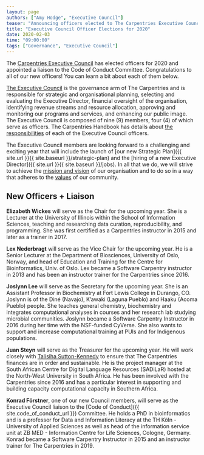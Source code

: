 ```yaml
---
layout: page
authors: ["Amy Hodge", "Executive Council"]
teaser: "Announcing officers elected to The Carpentries Executive Council for 2020"
title: "Executive Council Officer Elections for 2020"
date: 2020-02-03
time: "09:00:00"
tags: ["Governance", "Executive Council"]
---
```


The [Carpentries Executive Council](https://docs.carpentries.org/topic_folders/governance/bylaws.html#executive-council) has elected officers for 2020 and appointed a liaison to the Code of Conduct Committee. Congratulations to all of our new officers! You can learn a bit about each of them below. 

[The Executive Council](https://carpentries.org/governance/#roles-and-responsibilities-of-the-executive-council) is the governance arm of The Carpentries and is responsible for strategic and organisational planning, selecting and evaluating the Executive Director, financial oversight of the organisation, identifying revenue streams and resource allocation, approving and monitoring our programs and services, and enhancing our public image. The Executive Council is composed of nine (9) members, four (4) of which serve as officers. The Carpentries Handbook has details about [the responsibilities](https://docs.carpentries.org/topic_folders/governance/bylaws.html#officers) of each of the Executive Council officers. 

The Executive Council members are looking forward to a challenging and exciting year that will include the launch of [our new Strategic Plan]({{ site.url }}{{ site.baseurl }}/strategic-plan) and the [hiring of a new Executive Director]({{ site.url }}{{ site.baseurl }}/jobs). In all that we do, we will strive to achieve the [mission and vision](https://carpentries.org/about/) of our organisation and to do so in a way that adheres to the [values](https://carpentries.org/values/) of our community.

## New Officers + Liaison

**Elizabeth Wickes** will serve as the Chair for the upcoming year. She is a Lecturer at the University of Illinois within the School of Information Sciences, teaching and researching data curation, reproducibility, and programming. She was first certified as a Carpentries instructor in 2015 and later as a trainer in 2017.

**Lex Nederbragt** will serve as the Vice Chair for the upcoming year. He is a Senior Lecturer at the Department of Biosciences, University of Oslo, Norway, and head of Education and Training for the Centre for Bioinformatics, Univ. of Oslo. Lex became a Software Carpentry instructor in 2013 and has been an instructor trainer for the Carpentries since 2016.

**Joslynn Lee** will serve as the Secretary for the upcoming year. She is an Assistant Professor in Biochemistry at Fort Lewis College in Durango, CO. Joslynn is of the Diné (Navajo), K’awaki (Laguna Pueblo) and Haaku (Acoma Pueblo) people. She teaches general chemistry, biochemistry and integrates computational analyses in courses and her research lab studying microbial communities. Joslynn became a Software Carpentry Instructor in 2016 during her time with the NSF-funded CyVerse. She also wants to support and increase computational training at PUIs and for Indigenous populations.

**Juan Steyn** will serve as the Treasurer for the upcoming year. He will work closely with [Talisiha Sutton-Kennedy](https://carpentries.org/team/) to ensure that The Carpentries finances are in order and sustainable. He is the project manager at the South African Centre for Digital Language Resources (SADiLaR) hosted at the North-West University in South Africa. He has been involved with the Carpentries since 2016 and has a particular interest in supporting and building capacity computational capacity in Southern Africa.

**Konrad Förstner**, one of our new Council members, will serve as the Executive Council liaison to the [Code of Conduct]({{ site.code_of_conduct_url }}) Committee. He holds a PhD in bioinformatics and is a professor for Data and Information Literacy at the TH Köln - University of Applied Sciences as well as head of the information service unit at ZB MED - Information Centre for Life Sciences, Cologne, Germany. Konrad became a Software Carpentry Instructor in 2015 and an instructor trainer for The Carpentries in 2019.
